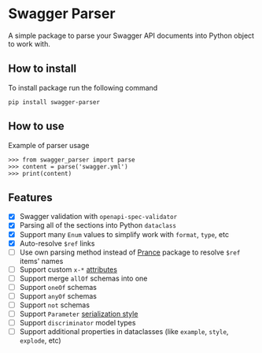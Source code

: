 # Swagger Parser

A simple package to parse your Swagger API documents into Python object to work with.

## How to install

To install package run the following command

```
pip install swagger-parser
```

## How to use

Example of parser usage

```
>>> from swagger_parser import parse
>>> content = parse('swagger.yml')
>>> print(content)
```

## Features

- [x] Swagger validation with `openapi-spec-validator`
- [x] Parsing all of the sections into Python `dataclass`
- [x] Support many `Enum` values to simplify work with `format`, `type`, etc
- [x] Auto-resolve `$ref` links
- [ ] Use own parsing method instead of [Prance](https://pypi.org/project/prance) package to resolve `$ref` items' names
- [ ] Support custom `x-*` [attributes](https://github.com/OAI/OpenAPI-Specification/blob/master/versions/3.0.3.md#specification-extensions)
- [ ] Support merge `allOf` schemas into one
- [ ] Support `oneOf` schemas
- [ ] Support `anyOf` schemas
- [ ] Support `not` schemas
- [ ] Support `Parameter` [serialization style](https://github.com/OAI/OpenAPI-Specification/blob/master/versions/3.0.3.md#fixed-fields-10)
- [ ] Support `discriminator` model types
- [ ] Support additional properties in dataclasses (like `example`, `style`, `explode`, etc)